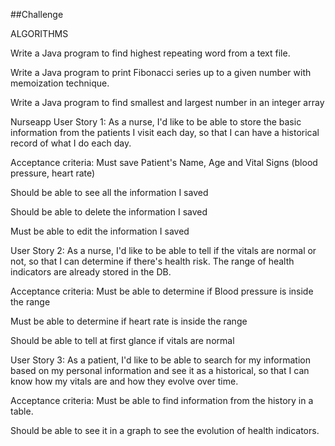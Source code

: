 ##Challenge



ALGORITHMS


Write a Java program to find highest repeating word from a text file.

Write a Java program to print Fibonacci series up to a given number with memoization technique.

Write a Java program to find smallest and largest number in an integer array

Nurseapp 
User Story 1:
As a nurse, I'd like to be able to store the basic information from the patients I visit each day, so that I can have a historical record of what I do each day.

Acceptance criteria:
Must save Patient's Name, Age and Vital Signs (blood pressure, heart rate)

Should be able to see all the information I saved

Should be able to delete the information I saved

Must be able to edit the information I saved

User Story 2:
As a nurse, I'd like to be able to tell if the vitals are normal or not, so that I can determine if there's health risk. The range of health indicators are already stored in the DB.

Acceptance criteria:
Must be able to determine if Blood pressure is inside the range

Must be able to determine if heart rate is inside the range

Should be able to tell at first glance if vitals are normal

User Story 3:
As a patient, I'd like to be able to search for my information based on my personal information and see it as a historical, so that I can know how my vitals are and how they evolve over time.

Acceptance criteria:
Must be able to find information from the history in a table.

Should be able to see it in a graph to see the evolution of health indicators.